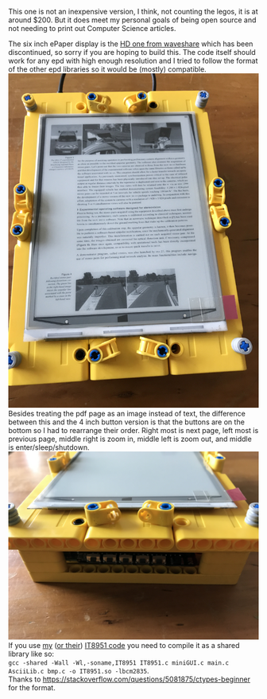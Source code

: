 This one is not an inexpensive version, I think, not counting the legos, it is at around $200.  But it does meet my personal goals of being open source and not needing to print out Computer Science articles.  

The six inch ePaper display is the [HD one from waveshare](https://www.waveshare.com/6inch-e-paper-hat.htm) which has been discontinued, so sorry if you are hoping to build this.  The code itself should work for any epd with high enough resolution and I tried to follow the format of the other epd libraries so it would be (mostly) compatible.  
![](eReader_in_action.JPG)
Besides treating the pdf page as an image instead of text, the difference between this and the 4 inch button version is that the buttons are on the bottom so I had to rearrange their order.  Right most is next page, left most is previous page, middle right is zoom in, middle left is zoom out, and middle is enter/sleep/shutdown.  
![](eReader_buttons.JPG)
If you use [my](https://github.com/townmath/IT8951) ([or their](https://github.com/waveshare/IT8951)) [IT8951 code](https://github.com/townmath/IT8951) you need to compile it as a shared library like so:    
`gcc -shared -Wall -Wl,-soname,IT8951 IT8951.c miniGUI.c main.c AsciiLib.c bmp.c -o IT8951.so -lbcm2835`.    
Thanks to https://stackoverflow.com/questions/5081875/ctypes-beginner for the format.   
